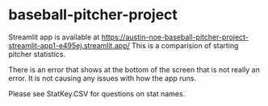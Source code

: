 # baseball-pitcher-project
Streamlit app is available at https://austin-noe-baseball-pitcher-project-streamlit-app1-e495ej.streamlit.app/
This is a comparision of starting pitcher statistics. 

There is an error that shows at the bottom of the screen that is not really an error. It is not causing any issues with how the app runs.

Please see StatKey.CSV for questions on stat names.
